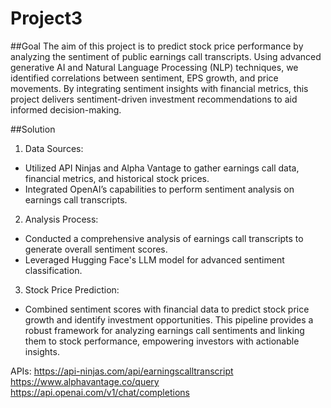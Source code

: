 # Project3


##Goal
The aim of this project is to predict stock price performance by analyzing the sentiment of public earnings call transcripts. Using advanced generative AI and Natural Language Processing (NLP) techniques, we identified correlations between sentiment, EPS growth, and price movements. By integrating sentiment insights with financial metrics, this project delivers sentiment-driven investment recommendations to aid informed decision-making.

##Solution
1. Data Sources:
- Utilized API Ninjas and Alpha Vantage to gather earnings call data, financial metrics, and historical stock prices.
- Integrated OpenAI’s capabilities to perform sentiment analysis on earnings call transcripts.
2. Analysis Process:
- Conducted a comprehensive analysis of earnings call transcripts to generate overall sentiment scores.
- Leveraged Hugging Face's LLM model for advanced sentiment classification.
3. Stock Price Prediction:
- Combined sentiment scores with financial data to predict stock price growth and identify investment opportunities.
This pipeline provides a robust framework for analyzing earnings call sentiments and linking them to stock performance, empowering investors with actionable insights.

APIs:
https://api-ninjas.com/api/earningscalltranscript
https://www.alphavantage.co/query
https://api.openai.com/v1/chat/completions
